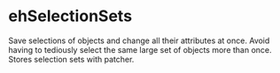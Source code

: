 # ehSelectionSets

Save selections of objects and change all their attributes at once.
Avoid having to tediously select the same large set of objects more than once.
Stores selection sets with patcher.
